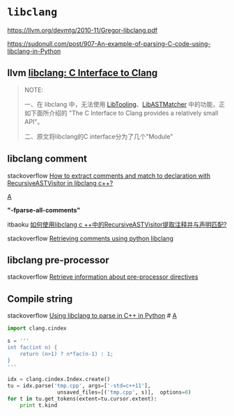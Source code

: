 # `libclang`



https://llvm.org/devmtg/2010-11/Gregor-libclang.pdf

https://sudonull.com/post/907-An-example-of-parsing-C-code-using-libclang-in-Python

## llvm [**libclang: C Interface to Clang**](https://clang.llvm.org/doxygen/group__CINDEX.html)

> NOTE: 
>
> 一、在 libclang 中，无法使用 [LibTooling](https://clang.llvm.org/docs/LibTooling.html)、[LibASTMatcher](https://clang.llvm.org/docs/LibASTMatchers.html) 中的功能，正如下面所介绍的 "The C Interface to Clang provides a relatively small API"。
>
> 二、原文将libclang的C interface分为了几个"Module"



## libclang comment

stackoverflow [How to extract comments and match to declaration with RecursiveASTVisitor in libclang c++?](https://stackoverflow.com/questions/25275212/how-to-extract-comments-and-match-to-declaration-with-recursiveastvisitor-in-lib)

[A](https://stackoverflow.com/a/41736499)

**"-fparse-all-comments"**



itbaoku [如何使用libclang c ++中的RecursiveASTVisitor提取注释并与声明匹配?](https://www.itbaoku.cn/post/1816672/How-to-extract-comments-and-match-to-declaration-with-RecursiveASTVisitor-in-libclang-c)

stackoverflow [Retrieving comments using python libclang](https://stackoverflow.com/questions/19079070/retrieving-comments-using-python-libclang)



## libclang  pre-processor

stackoverflow [Retrieve information about pre-processor directives](https://stackoverflow.com/questions/13881506/retrieve-information-about-pre-processor-directives)





## Compile string

stackoverflow [Using libclang to parse in C++ in Python](https://stackoverflow.com/questions/36808565/using-libclang-to-parse-in-c-in-python) # [A](https://stackoverflow.com/a/36821958/10173843)

```python
import clang.cindex

s = '''
int fac(int n) {
    return (n>1) ? n*fac(n-1) : 1;
}
'''

idx = clang.cindex.Index.create()
tu = idx.parse('tmp.cpp', args=['-std=c++11'],  
                unsaved_files=[('tmp.cpp', s)],  options=0)
for t in tu.get_tokens(extent=tu.cursor.extent):
    print t.kind
```

